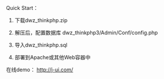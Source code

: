 Quick Start：

1) 下载dwz_thinkphp.zip

2) 解压后，配置数据库 dwz_thinkphp3/Admin/Conf/config.php

3) 导入dwz_thinkphp.sql

4) 部署到Apache或其他Web容器中

在线demo： http://j-ui.com/